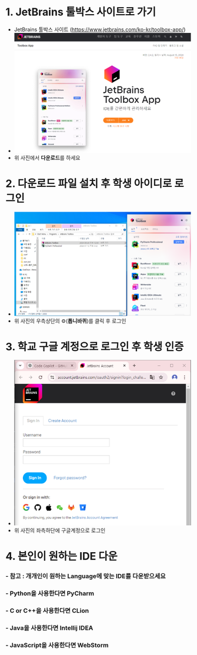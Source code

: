 # 1. JetBrains 툴박스 사이트로 가기
- JetBrains 툴박스 사이트 (https://www.jetbrains.com/ko-kr/toolbox-app/)
- ![JetBrains사이트 이미지](image/screenshoot1.png)
- 위 사진에서 **다운로드**를 하세요
  

# 2. 다운로드 파일 설치 후 학생 아이디로 로그인
- ![JetBrains Toolbox실행 이미지](image/screenshoot2.png)
- 위 사진의 우측상단의 ⚙️(**톱니바퀴**)를 클릭 후 로그인
  

# 3. 학교 구글 계정으로 로그인 후 학생 인증
- ![JetBrains 로그인 이미지](image/screenshoot3.png)
- 위 사진의 좌측하단에 구글계정으로 로그인


# 4. 본인이 원하는 IDE 다운 
### - **참고** : 개개인이 원하는 Language에 맞는 IDE를 다운받으세요
### - **Python**을 사용한다면 **PyCharm**
### - **C** or **C**++을 사용한다면 **CLion** 
### - **Java**을 사용한다면 **Intellij IDEA**
### - **JavaScript**을 사용한다면 **WebStorm**
 

